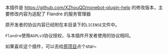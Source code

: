 本插件是 https://github.com/XZhouQD/nonebot-plugin-help 的修改版本，主要修改内容为适配了 Flandre 的服务管理器

原开发者的协议内容已经附在本目录下的`LICENSE`文件中。

`Flandre`使用`AGPLv3`协议授权，与本插件开发者使用的协议相同。

如果喜欢这个插件，可以去给[原项目](https://github.com/XZhouQD/nonebot-plugin-help)点个star~